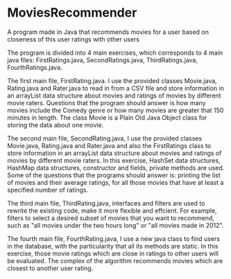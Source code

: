 # MoviesRecommender
A program made in Java that recommends movies for a user based on closeness of this user ratings with other users

The program is divided into 4 main exercises, which corresponds to 4 main java files: FirstRatings.java, SecondRatings.java, ThirdRatings.java, FourthRatings.java.

The first main file, FirstRating.java. I use the provided classes Movie.java, Rating.java and Rater.java to read in from a CSV file and store information in an arrayList data structure about movies and ratings of movies by different movie raters. Questions that the program should answer is how many movies include the Comedy genre or how many movies are greater that 150 minutes in length. The class Movie is a Plain Old Java Object class for storing the data about one movie.

The second main file, SecondRating.java, I use the provided classes Movie.java, Rating.java and Rater.java and also the FirstRatings class to store information in an arrayList data structure about movies and ratings of movies by different movie raters. In this exercise, HashSet data structures, HashMap data structures, constructor and fields, private methods are used. Some of the questions that the programs should answer is: printing the list of movies and their average ratings, for all those movies that have at least a specified number of ratings.

The third main file, ThirdRating.java,  interfaces and filters are used to rewrite the existing code, make it more flexible and effcient. For example, filters to select a desired subset of movies that you want to recommend, such as "all movies under the two hours long" or "all movies made in 2012".

The fourth main file, FourthRating.java, I use a new java class to find users in the database, with the particularity that all its methods are static. In this exercise, those movie ratings which are close in ratings to other users will be evaluated. The complex of the algorithm recommends movies which are closest to another user rating.

